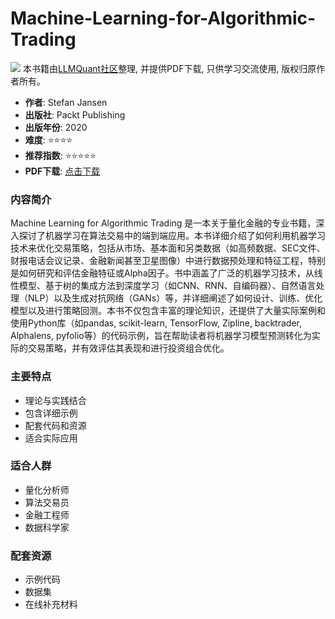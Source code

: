 # Machine-Learning-for-Algorithmic-Trading

![](https://fastly.jsdelivr.net/gh/bucketio/img3@main/2024/09/04/1725464231869-e0b2f727-2a0f-4270-bf6c-31ddc350426a.gif)
本书籍由[LLMQuant社区](https://llmquant.com/)整理, 并提供PDF下载, 只供学习交流使用, 版权归原作者所有。


- **作者**: Stefan Jansen
- **出版社**: Packt Publishing
- **出版年份**: 2020
- **难度**: ⭐⭐⭐⭐
- **推荐指数**: ⭐⭐⭐⭐⭐
- **PDF下载**: [点击下载](https://quant-wiki.com/pdf/Machine%2520Learning%2520for%2520Algorithmic%2520Trading.pdf)

### 内容简介

Machine Learning for Algorithmic Trading 是一本关于量化金融的专业书籍，深入探讨了机器学习在算法交易中的端到端应用。本书详细介绍了如何利用机器学习技术来优化交易策略，包括从市场、基本面和另类数据（如高频数据、SEC文件、财报电话会议记录、金融新闻甚至卫星图像）中进行数据预处理和特征工程，特别是如何研究和评估金融特征或Alpha因子。书中涵盖了广泛的机器学习技术，从线性模型、基于树的集成方法到深度学习（如CNN、RNN、自编码器）、自然语言处理（NLP）以及生成对抗网络（GANs）等，并详细阐述了如何设计、训练、优化模型以及进行策略回测。本书不仅包含丰富的理论知识，还提供了大量实际案例和使用Python库（如pandas, scikit-learn, TensorFlow, Zipline, backtrader, Alphalens, pyfolio等）的代码示例，旨在帮助读者将机器学习模型预测转化为实际的交易策略，并有效评估其表现和进行投资组合优化。


### 主要特点

- 理论与实践结合
- 包含详细示例
- 配套代码和资源
- 适合实际应用

### 适合人群

- 量化分析师
- 算法交易员
- 金融工程师
- 数据科学家

### 配套资源

- 示例代码
- 数据集
- 在线补充材料